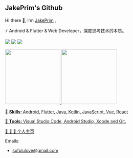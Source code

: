 ## JakePrim's Github

Hi there 👋, I'm <a href="https://juejin.im/user/58b90798128fe10064336192">JakePrim</a> ， 

⚡ Android & Flutter & Web Developer，深度思考技术的本质。

![](https://img.shields.io/static/v1?label=Job&message=Android%20Engineer&color=00CD66)
![](https://img.shields.io/static/v1?label=Learning&message=Java%20Kotlin%20Flutter&color=FFEC8B)
[![](https://img.shields.io/badge/Gmail-jerechen11%40gmail.com-red)](mailto:sufululove@gmail.com)

<div>
  <a href="https://github.com/JakePrim">
  <img height="180em" src="https://github-readme-stats.vercel.app/api?username=JakePrim&count_private=true&theme=cobalt&show_icons=true"/>
  <img height="180em" src="https://github-readme-stats.vercel.app/api/top-langs/?username=JakePrim&layout=compact&langs_count=7&theme=cobalt"/>
</div>

<p align="left">
  🦄 <strong>Skills:</strong> Android, Flutter, Java, Kotlin, JavaScript, Vue, React
</p>

<p align="left">
  💼 <strong>Tools:</strong> Visual Studio Code, Android Studio, Xcode and Git.
</p>

👋 👋 👋 <a href="https://www.yuque.com/jakeprim">个人主页</a>
  
Emails:
- sufululove@gmail.com


